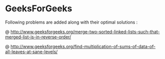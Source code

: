 # GeeksForGeeks

Following problems are added along with their optimal solutions :

@ http://www.geeksforgeeks.org/merge-two-sorted-linked-lists-such-that-merged-list-is-in-reverse-order/

@ http://www.geeksforgeeks.org/find-multiplication-of-sums-of-data-of-all-leaves-at-sane-levels/
